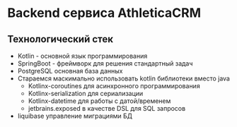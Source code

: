 # Backend сервиса AthleticaCRM

## Технологический стек
- Kotlin - основной язык программирования
- SpringBoot - фреймворк для решения стандартный задач
- PostgreSQL основная база данных
- Стараемся маскимально использовать kotlin библиотеки вместо java
  - Kotlinx-coroutines для асинхронного программирования
  - Kotlinx-serialization для сериализации
  - Kotlinx-datetime для работы с датой/временем
  - jetbrains.exposed в качестве DSL для SQL запросов
- liquibase управление миграциями БД

